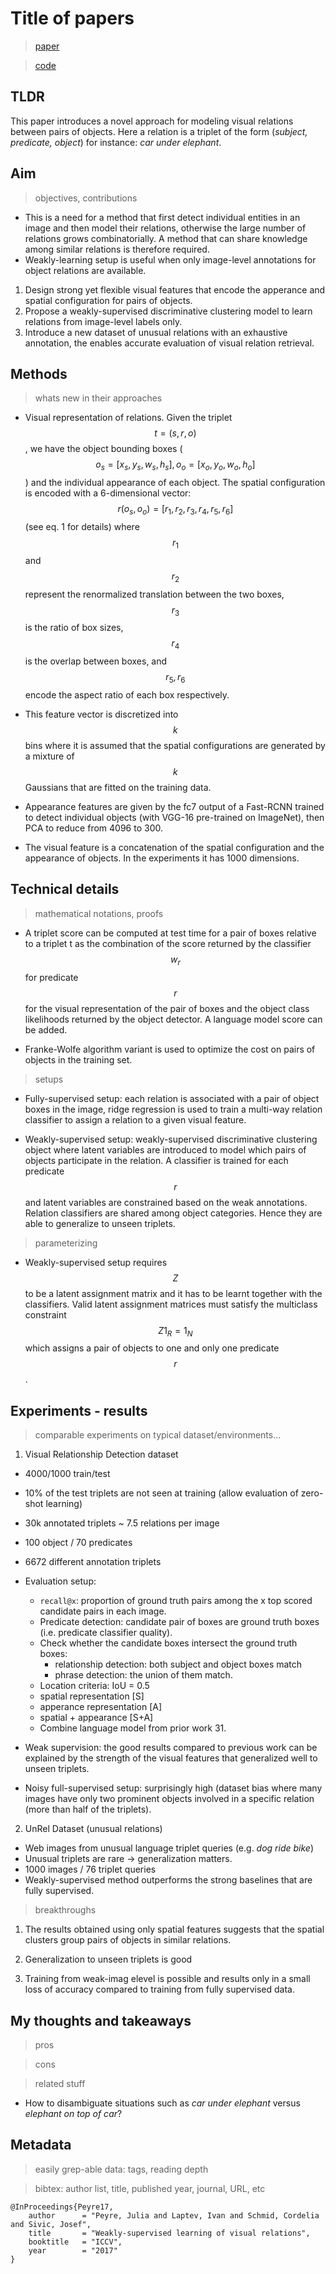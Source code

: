 # Title of papers

> [paper](https://arxiv.org/pdf/1707.09472.pdf) 

> [code](https://github.com/jpeyre/unrel)

## TLDR

This paper introduces a novel approach for modeling visual relations between pairs of objects. Here a relation is a triplet of the form (*subject, predicate, object*) for instance: *car under elephant*.

## Aim

> objectives, contributions


* This is a need for a method that first detect individual entities in an image and then model their relations, otherwise the large number of relations grows combinatorially. A method that can share knowledge among similar relations is therefore required.
* Weakly-learning setup is useful when only image-level annotations for object relations are available.

1. Design strong yet flexible visual features that encode the apperance and spatial configuration for pairs of objects.
2. Propose a weakly-supervised discriminative clustering model to learn relations from image-level labels only.
3. Introduce a new dataset of unusual relations with an exhaustive annotation, the enables accurate evaluation of visual relation retrieval.

## Methods

> whats new in their approaches

* Visual representation of relations. Given the triplet $$t = (s, r, o)$$, we have the object bounding boxes ($$o_s = [x_s, y_s, w_s, h_s], o_o = [x_o, y_o, w_o, h_o]$$) and the individual appearance of each object. The spatial configuration is encoded with a 6-dimensional vector: $$r(o_s, o_o) = [r_1, r_2, r_3, r_4, r_5, r_6]$$ (see eq. 1 for details) where $$r_1$$ and $$r_2$$ represent the renormalized translation between the two boxes, $$r_3$$ is the ratio of box sizes, $$r_4$$ is the overlap between boxes, and $$r_5, r_6$$ encode the aspect ratio of each box respectively.

* This feature vector is discretized into $$k$$ bins where it is assumed that the spatial configurations are generated by a mixture of $$k$$ Gaussians that are fitted on the training data.

* Appearance features are given by the fc7 output of a Fast-RCNN trained to detect individual objects (with VGG-16 pre-trained on ImageNet), then PCA to reduce from 4096 to 300.

* The visual feature is a concatenation of the spatial configuration and the appearance of objects. In the experiments it has 1000 dimensions.


## Technical details

> mathematical notations, proofs

* A triplet score can be computed at test time for a pair of boxes relative to a triplet t as the combination of the score returned by the classifier $$w_r$$ for predicate $$r$$ for the visual representation of the pair of boxes and the object class likelihoods returned by the object detector. A language model score can be added.

* Franke-Wolfe algorithm variant is used to optimize the cost on pairs of objects in the training set.

> setups

* Fully-supervised setup: each relation is associated with a pair of object boxes in the image, ridge regression is used to train a multi-way relation classifier to assign a relation to a given visual feature.

* Weakly-supervised setup: weakly-supervised discriminative clustering object where latent variables are introduced to model which pairs of objects participate in the relation. A classifier is trained for each predicate $$r$$ and latent variables are constrained based on the weak annotations. Relation classifiers are shared among object categories. Hence they are able to generalize to unseen triplets.


> parameterizing

* Weakly-supervised setup requires $$Z$$ to be a latent assignment matrix and it has to be learnt together with the classifiers. Valid latent assignment matrices must satisfy the multiclass constraint $$Z 1_R = 1_N$$ which assigns a pair of objects to one and only one predicate $$r$$.


## Experiments - results

> comparable experiments on typical dataset/environments...

1. Visual Relationship Detection dataset
  * 4000/1000 train/test
  * 10% of the test triplets are not seen at training (allow evaluation of zero-shot learning)
  * 30k annotated triplets ~ 7.5 relations per image
  * 100 object / 70 predicates
  * 6672 different annotation triplets
  * Evaluation setup:
    * ``recall@x``: proportion of ground truth pairs among the x top scored candidate pairs in each image.
    * Predicate detection: candidate pair of boxes are ground truth boxes (i.e. predicate classifier quality).
    * Check whether the candidate boxes intersect the ground truth boxes:
      * relationship detection: both subject and object boxes match
      * phrase detection: the union of them match.
    * Location criteria: IoU = 0.5
    * spatial representation [S]
    * apperance representation [A]
    * spatial + appearance [S+A]
    * Combine language model from prior work 31.

  * Weak supervision: the good results compared to previous work can be explained by the strength of the visual features that generalized well to unseen triplets.
  * Noisy full-supervised setup: surprisingly high (dataset bias where many images have only two prominent objects involved in a specific relation (more than half of the triplets).


2. UnRel Dataset (unusual relations)
  * Web images from unusual language triplet queries (e.g. *dog ride bike*)
  * Unusual triplets are rare -> generalization matters.
  * 1000 images / 76 triplet queries
  * Weakly-supervised method outperforms the strong baselines that are fully supervised.

> breakthroughs

1. The results obtained using only spatial features suggests that the spatial clusters group pairs of objects in similar relations.

2. Generalization to unseen triplets is good

3. Training from weak-imag elevel is possible and results only in a small loss of accuracy compared to training from fully supervised data.

## My thoughts and takeaways

> pros

> cons

> related stuff

* How to disambiguate situations such as *car under elephant* versus *elephant on top of car*?


## Metadata

> easily grep-able data: tags, reading depth

> bibtex: author list, title, published year, journal, URL, etc
```
@InProceedings{Peyre17,
    author      = "Peyre, Julia and Laptev, Ivan and Schmid, Cordelia and Sivic, Josef",
    title       = "Weakly-supervised learning of visual relations",
    booktitle   = "ICCV",
    year        = "2017"
}
```
